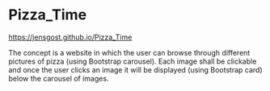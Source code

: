 # Pizza_Time

https://jensgost.github.io/Pizza_Time

The concept is a website in which the user can browse through different pictures of pizza (using Bootstrap carousel).
Each image shall be clickable and once the user clicks an image it will be displayed (using Bootstrap card) below the carousel of images.
